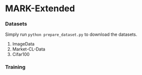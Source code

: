 # MARK-Extended

### Datasets

Simply run `python prepare_dataset.py` to download the datasets.

1. ImageData
2. Market-CL-Data
3. Cifar100


### Training
